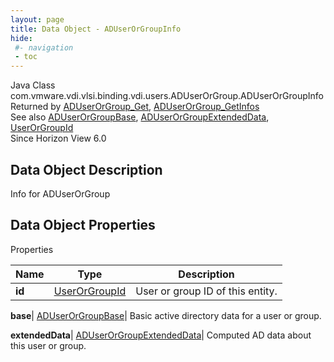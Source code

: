 ```yaml
---
layout: page
title: Data Object - ADUserOrGroupInfo
hide:
 #- navigation
 - toc
---
```






Java Class
    com.vmware.vdi.vlsi.binding.vdi.users.ADUserOrGroup.ADUserOrGroupInfo  
Returned by
     [ADUserOrGroup_Get](vdi.users.ADUserOrGroup.md#get), [ADUserOrGroup_GetInfos](vdi.users.ADUserOrGroup.md#getInfos)  
See also
     [ADUserOrGroupBase](vdi.users.ADUserOrGroup.ADUserOrGroupBase.md), [ADUserOrGroupExtendedData](vdi.users.ADUserOrGroup.ADUserOrGroupExtendedData.md), [UserOrGroupId](vdi.entity.UserOrGroupId.md)  
Since 
    Horizon View 6.0

## Data Object Description 

Info for ADUserOrGroup 

## Data Object Properties

Properties

Name |  Type |  Description   
---|---|---  
**id**| [UserOrGroupId](vdi.entity.UserOrGroupId.md)|  User or group ID of this entity.   
  
**base**| [ADUserOrGroupBase](vdi.users.ADUserOrGroup.ADUserOrGroupBase.md)|  Basic active directory data for a user or group.   
  
**extendedData**| [ADUserOrGroupExtendedData](vdi.users.ADUserOrGroup.ADUserOrGroupExtendedData.md)|  Computed AD data about this user or group.   
  
  
  
 
  
  


